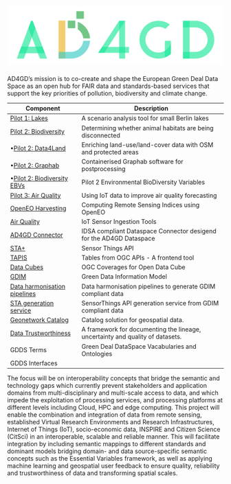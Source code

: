 <h1 align="center">
  <img src="https://raw.githubusercontent.com/AD4GD/.github/main/profile/logo.svg" alt="AD4GD Logo" width="500"/>
</h1>

AD4GD’s mission is to co-create and shape the European Green Deal Data Space as an open hub for FAIR data and standards-based services that support the key priorities of pollution, biodiversity and climate change.


| Component               | Description                                                                                                        |
|-------------------------|--------------------------------------------------------------------------------------------------------------------|
| [Pilot 1: Lakes](https://github.com/AD4GD/pilot-1-water-quality-semantics)  | A scenario analysis tool for small Berlin lakes                |
| [Pilot 2: Biodiversity](https://github.com/AD4GD/pilot-2)                   | Determining whether animal habitats are being disconnected     |
| •[Pilot 2: Data4Land](https://github.com/AD4GD/pilot-2-preprocessing)       | Enriching land-use/land-cover data with OSM and protected areas|
| •[Pilot 2: Graphab](https://github.com/AD4GD/pilot-2/tree/main/graphab)     | Containerised Graphab software for postprocessing              |
| •[Pilot 2: Biodiversity EBVs](https://github.com/AD4GD/pilot-2-ebv)         | Pilot 2 Environmental BioDiversity Variables                   |
| [Pilot 3: Air Quality](https://github.com/AD4GD/pilot-3-air-quality)        | Using IoT data to improve air quality forecasting              |
| [OpenEO Harvesting](https://github.com/AD4GD/Component-openEO-harvester)    | Computing Remote Sensing Indices using OpenEO                  |
| [Air Quality](https://github.com/AD4GD/component-ingestion)                 | IoT Sensor Ingestion Tools                                     |
| [AD4GD Connector](https://github.com/AD4GD/Component-AD4GD-DataConnector)   | IDSA compliant Dataspace Connector desigend for the AD4GD Dataspace      |
| [STA+](https://github.com/AD4GD/Component-STAplus_Server)                   | Sensor Things API                                              |
| [TAPIS](https://github.com/AD4GD/Component-TAPIS)                           | Tables from OGC APIs - A frontend tool                         |
| [Data Cubes](https://github.com/AD4GD/Component-OAPI_CoveragesForODC)       | OGC Coverages for Open Data Cube                               |
| [GDIM](https://github.com/AD4GD/GDIM)                                       |  Green Data Information Model                                  |
| [Data harmonisation pipelines](https://github.com/AD4GD/HarmonisationPipelines)|  Data harmonisation pipelines to generate GDIM compliant data    |
| [STA generation service](https://github.com/AD4GD/STA-GenerationService)    |  SensorThings API generation service from GDIM compliant data  |
| [Geonetwork Catalog](https://github.com/AD4GD/Component-GeoNetwork)         | Catalog solution for geospatial data.                          |
| [Data Trustworthiness](https://github.com/AD4GD/Component-Data-Trustworthiness-Framework)  | A framework for documenting the lineage, uncertainty and quality of datasets. |
| GDDS Terms                                                                  | Green Deal DataSpace Vacabularies and Ontologies               |
| GDDS Interfaces         |                                                                               |

The focus will be on interoperability concepts that bridge the semantic and technology gaps which currently prevent stakeholders and application domains from multi-disciplinary and multi-scale access to data, and which impede the exploitation of processing services, and processing platforms at different levels including Cloud, HPC and edge computing.
This project will enable the combination and integration of data from remote sensing, established Virtual Research Environments and Research Infrastructures, Internet of Things (IoT), socio-economic data, INSPIRE and Citizen Science (CitSci) in an interoperable, scalable and reliable manner. This will facilitate integration by including semantic mappings to different standards and dominant models bridging domain- and data source-specific semantic concepts such as the Essential Variables framework, as well as applying machine learning and geospatial user feedback to ensure quality, reliability and trustworthiness of data and transforming spatial scales.

